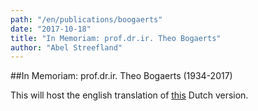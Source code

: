 ```yaml
---
path: "/en/publications/boogaerts"
date: "2017-10-18"
title: "In Memoriam: prof.dr.ir. Theo Bogaerts"
author: "Abel Streefland"
---
```


##In Memoriam: prof.dr.ir. Theo Bogaerts (1934-2017)

This will host the english translation of [this](/nl/publications/boogaerts/) Dutch version.